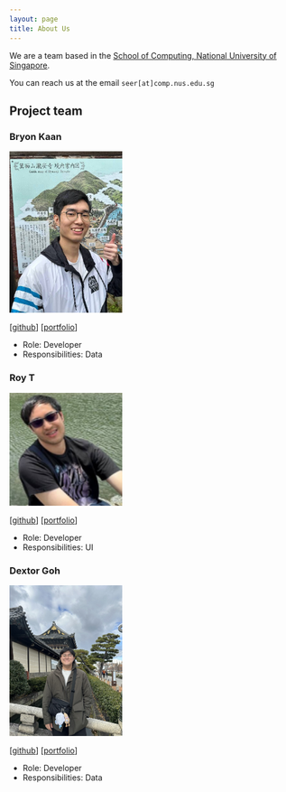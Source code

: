 ```yaml
---
layout: page
title: About Us
---
```


We are a team based in the [School of Computing, National University of Singapore](https://www.comp.nus.edu.sg).

You can reach us at the email `seer[at]comp.nus.edu.sg`

## Project team

### Bryon Kaan

<img src="images/bryonk.png" width="200px">

[[github](https://github.com/bryonk)]
[[portfolio](team/bryonk.md)]

* Role: Developer
* Responsibilities: Data

### Roy T

<img src="images/rt0118.png" width="200px">

[[github](http://github.com/RT0118)]
[[portfolio](team/rt0118.md)]

* Role: Developer
* Responsibilities: UI

### Dextor Goh

<img src="images/zerolegacy.png" width="200px">

[[github](http://github.com/zerolegacy)] [[portfolio](team/zerolegacy.md)]

* Role: Developer
* Responsibilities: Data
